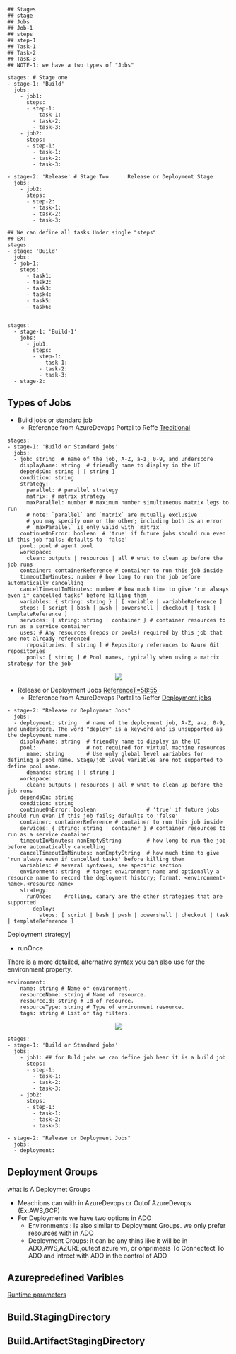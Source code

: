 ```t
## Stages
## stage
## Jobs
## Job-1
## steps
## step-1
## Task-1
## Task-2
## TasK-3
## NOTE-1: we have a two types of "Jobs"

stages: # Stage one
- stage-1: 'Build'
  jobs:
    - job1:
      steps:
      - step-1:
        - task-1:
        - task-2:
        - task-3:
    - job2:
      steps:
      - step-1:
        - task-1:
        - task-2:
        - task-3:

- stage-2: 'Release' # Stage Two      Release or Deployment Stage
  jobs:
    - job2:
      steps:
      - step-2:
        - task-1:
        - task-2:
        - task-3:

## We can define all tasks Under single "steps"
## EX: 
stages:
- stage: 'Build'
  jobs:
  - job-1:
    steps:
      - task1:
      - task2:
      - task3:
      - task4:
      - task5:
      - task6:
   

stages:
  - stage-1: 'Build-1'
    jobs:
      - job1:
        steps:
        - step-1:
          - task-1:
          - task-2:
          - task-3:
  - stage-2:
```

## Types of Jobs
- Build jobs or standard job
  - Reference from AzureDevops Portal to Reffe [Treditional](https://learn.microsoft.com/en-us/azure/devops/pipelines/process/phases?view=azure-devops&tabs=yaml)
```t
stages: 
- stage-1: 'Build or Standard jobs'
  jobs:
  - job: string  # name of the job, A-Z, a-z, 0-9, and underscore
    displayName: string  # friendly name to display in the UI
    dependsOn: string | [ string ]
    condition: string
    strategy:
      parallel: # parallel strategy
      matrix: # matrix strategy
      maxParallel: number # maximum number simultaneous matrix legs to run
      # note: `parallel` and `matrix` are mutually exclusive
      # you may specify one or the other; including both is an error
      # `maxParallel` is only valid with `matrix`
    continueOnError: boolean  # 'true' if future jobs should run even if this job fails; defaults to 'false'
    pool: pool # agent pool
    workspace:
      clean: outputs | resources | all # what to clean up before the job runs
    container: containerReference # container to run this job inside
    timeoutInMinutes: number # how long to run the job before automatically cancelling
    cancelTimeoutInMinutes: number # how much time to give 'run always even if cancelled tasks' before killing them
    variables: { string: string } | [ variable | variableReference ] 
    steps: [ script | bash | pwsh | powershell | checkout | task | templateReference ]
    services: { string: string | container } # container resources to run as a service container
    uses: # Any resources (repos or pools) required by this job that are not already referenced
      repositories: [ string ] # Repository references to Azure Git repositories
      pools: [ string ] # Pool names, typically when using a matrix strategy for the job
```
  
<p align="center">
  <img src="https://github.com/sudheermuthyala/AzureDevOps/blob/main/2022-12-26-13-52-06.png" />
    </p>
    
- Release or Deployment Jobs [ReferenceT=58:55](https://youtu.be/gXk_GicAzeA?list=PLKb_hnKdTrx1Mb5Gr_o7Cnwz3hCh-vx4r)
  - Reference from AzureDevops Portal to Reffer [Deployment jobs](https://learn.microsoft.com/en-us/azure/devops/pipelines/process/deployment-jobs?view=azure-devops)


```t
- stage-2: "Release or Deployment Jobs"
  jobs:
  - deployment: string   # name of the deployment job, A-Z, a-z, 0-9, and underscore. The word "deploy" is a keyword and is unsupported as the deployment name.
    displayName: string  # friendly name to display in the UI
    pool:                # not required for virtual machine resources
      name: string       # Use only global level variables for defining a pool name. Stage/job level variables are not supported to define pool name.
      demands: string | [ string ]
    workspace:
      clean: outputs | resources | all # what to clean up before the job runs
    dependsOn: string
    condition: string
    continueOnError: boolean                # 'true' if future jobs should run even if this job fails; defaults to 'false'
    container: containerReference # container to run this job inside
    services: { string: string | container } # container resources to run as a service container
    timeoutInMinutes: nonEmptyString        # how long to run the job before automatically cancelling
    cancelTimeoutInMinutes: nonEmptyString  # how much time to give 'run always even if cancelled tasks' before killing them
    variables: # several syntaxes, see specific section
    environment: string  # target environment name and optionally a resource name to record the deployment history; format: <environment-name>.<resource-name>
    strategy:
      runOnce:    #rolling, canary are the other strategies that are supported
        deploy:
          steps: [ script | bash | pwsh | powershell | checkout | task | templateReference ]

```
Deployment strategy]
- runOnce 

There is a more detailed, alternative syntax you can also use for the environment property.
```t
environment:
    name: string # Name of environment.
    resourceName: string # Name of resource.
    resourceId: string # Id of resource.
    resourceType: string # Type of environment resource.
    tags: string # List of tag filters.
```
<p align="center">
  <img src="https://github.com/sudheermuthyala/AzureDevOps/blob/main/2022-12-26-13-55-10.png" />
    </p>


```t
stages: 
- stage-1: 'Build or Standard jobs'
  jobs:
    - job1: ## for Buld jobs we can define job hear it is a build job 
      steps:
      - step-1:
        - task-1:
        - task-2:
        - task-3:
    - job2:
      steps:
      - step-1:
        - task-1:
        - task-2:
        - task-3:

- stage-2: "Release or Deployment Jobs"
  jobs:
  - deployment:
```

## Deployment Groups 
what is A Deploymet Groups 
- Meachions can with in AzureDevops or Outof AzureDevops (Ex:AWS,GCP)
- For Deployments we have two options in ADO
    - Environments : Is also similar to Deployment Groups. we only prefer resources with in ADO 
    - Deployment Groups: it can be any thins like it will be in ADO,AWS,AZURE,outeof azure vn, or onprimesis
To Connectect To ADO and intrect with ADO in the control of ADO 

## Azurepredefined Varibles
[Runtime parameters](https://learn.microsoft.com/en-us/azure/devops/pipelines/process/runtime-parameters?view=azure-devops&tabs=script)

## Build.StagingDirectory

## Build.ArtifactStagingDirectory